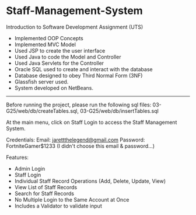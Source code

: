 # Staff-Management-System
Introduction to Software Development Assignment (UTS)

- Implemented OOP Concepts
- Implemented MVC Model 
- Used JSP to create the user interface
- Used Java to code the Model and Controller
- Used Java Servlets for the Controller
- Oracle SQL used to create and interact with the database
- Database designed to obey Third Normal Form (3NF)
- Glassfish server used. 
- System developed on NetBeans. 

--------------------------------------------------------

Before running the project, please run the following sql files: 03-G25/web/db/createTables.sql, 03-G25/web/db/insertTables.sql

At the main menu, click on Staff Login to access the Staff Management System. 

Credentials: 
    Email: jarettthelegend@gmail.com
    Password: FortniteGamer$1233 (I didn't choose this email & password...)

Features:
- Admin Login
- Staff Login
- Individual Staff Record Operations (Add, Delete, Update, View)
- View List of Staff Records
- Search for Staff Records
- No Multiple Login to the Same Account at Once
- Includes a Validator to validate input 
